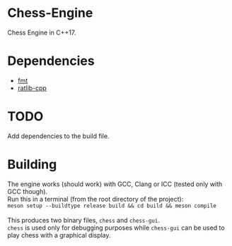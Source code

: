 # Chess-Engine
Chess Engine in C++17.
# Dependencies
- [fmt](https://github.com/fmtlib/fmt)
- [ratlib-cpp](https://github.com/robloach/raylib-cpp)
# TODO
Add dependencies to the build file.
# Building
The engine works (should work) with GCC, Clang or ICC (tested only with GCC though).
<br>Run this in a terminal (from the root directory of the project):
<br>`meson setup --buildtype release build && cd build && meson compile`
<br><br> This produces two binary files, `chess` and `chess-gui`.
<br> `chess` is used only for debugging purposes while `chess-gui` can be used to play chess with a graphical display.
